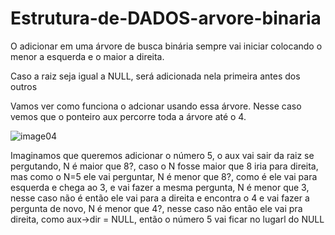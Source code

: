 # Estrutura-de-DADOS-arvore-binaria

O adicionar em uma árvore de busca binária sempre vai iniciar colocando o menor a esquerda e o maior a direita.


Caso a raiz seja igual a NULL, será adicionada nela primeira antes dos outros


Vamos ver como funciona o adcionar usando essa árvore.
Nesse caso vemos que o ponteiro aux percorre toda a árvore até o 4.



![image04](https://user-images.githubusercontent.com/91989796/170873308-01e67ad9-c107-4bc1-8789-999493ac43d2.gif)


Imaginamos que queremos adicionar o número 5, o aux vai sair da raiz se pergutando, N é maior que 8?, caso o N fosse maior que 8 iria para direita, mas como o
N=5 ele vai perguntar, N é menor que 8?, como é ele vai para esquerda e chega ao 3, e vai fazer a mesma  pergunta, N é menor que 3, nesse caso não é então ele 
vai para a direita e encontra o 4 e vai fazer a pergunta de novo, N é menor que 4?, nesse caso não então ele vai pra direita, como aux->dir = NULL, então o número
5 vai ficar no lugarl do NULL
